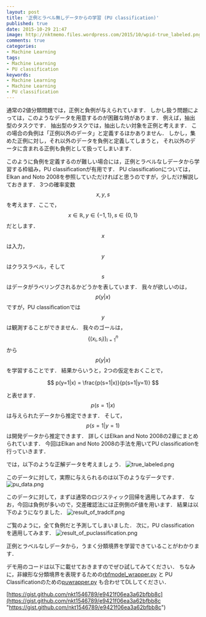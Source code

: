 ```yaml
---
layout: post
title: '正例とラベル無しデータからの学習 (PU classification)'
published: true
date: 2015-10-29 21:47
image: http://nktmemo.files.wordpress.com/2015/10/wpid-true_labeled.png
comments: true
categories:
- Machine Learning
tags:
- Machine Learning
- PU classification
keywords:
- Machine Learning
- Machine Learning
- PU classification
---
```

 通常の2値分類問題では，正例と負例が与えられています． しかし扱う問題によっては，このようなデータを用意するのが困難な時があります． 例えば，抽出型のタスクです． 抽出型のタスクでは，抽出したい対象を正例と考えます． この場合の負例は「正例以外のデータ」と定義するほかありません． しかし，集めた正例に対し，それ以外のデータを負例と定義してしまうと， それ以外のデータに含まれる正例も負例として扱ってしまいます． 

 このように負例を定義するのが難しい場合には，正例とラベルなしデータから学習する枠組み，PU classificationが有用です． PU classificationについては，Elkan and Noto 2008を参照していただければと思うのですが，少しだけ解説しておきます． 3つの確率変数$$ x,y,s$$を考えます．ここで，$$ x \in \mathbb{R}, y \in \{-1,1\}, s \in \{0,1\}$$だとします． $$ x$$は入力，$$ y$$はクラスラベル，そして$$ s$$はデータがラベリングされるかどうかを表しています． 我々が欲しいのは，
$$ p(y|x) $$
ですが，PU classificationでは$$ y$$は観測することができません． 我々のゴールは，$$ \{(x_i,s_i)\}_{i=1}^n$$から
$$ p(y|x)$$
を学習することです． 結果からいうと，2つの仮定をおくことで，

$$ p(y=1|x) = \frac{p(s=1|x)}{p(s=1|y=1)} $$

と表せます．
$$ p(s=1|x)$$
は与えられたデータから推定できます． そして，
$$ p(s=1|y=1)$$
は開発データから推定できます． 詳しくはElkan and Noto 2008の2章にまとめられています． 今回はElkan and Noto 2008の手法を用いてPU classificationを行っていきます． 

 では，以下のような正解データを考えましょう． <img src="http://nktmemo.files.wordpress.com/2015/10/wpid-true_labeled.png" alt="true_labeled.png" /> 

 このデータに対して，実際に与えられるのは以下のようなデータです． <img src="http://nktmemo.files.wordpress.com/2015/10/wpid-pu_data.png" alt="pu_data.png" /> 

 このデータに対して，まずは通常のロジスティック回帰を適用してみます． なお，今回は負例が多いので，交差確認法には正例側のF値を用います． 結果は以下のようになりました． <img src="http://nktmemo.files.wordpress.com/2015/10/wpid-result_of_tradclf1.png" alt="result_of_tradclf.png" /> 

 ご覧のように，全て負例だと予測してしまいました． 次に，PU classificationを適用してみます． <img src="http://nktmemo.files.wordpress.com/2015/10/wpid-result_of_puclassification.png" alt="result_of_puclassification.png" /> 

 正例とラベルなしデータから，うまく分類境界を学習できていることがわかります． 

 デモ用のコードは以下に載せておきますのでぜひ試してみてください． ちなみに，非線形な分類境界を表現するための[rbfmodel_wrapper.py](https://gist.github.com/nkt1546789/e41199340f7a42c515be "rbfmodel_wrapper.py") と PU Classificationのための[puwrapper.py](https://gist.github.com/nkt1546789/9fbbf2f450779bde60c3 "puwrapper.py") も合わせてDLしてください． 

 [https://gist.github.com/nkt1546789/e9421f06ea3a62bfbb8c](https://gist.github.com/nkt1546789/e9421f06ea3a62bfbb8c "https://gist.github.com/nkt1546789/e9421f06ea3a62bfbb8c") 

